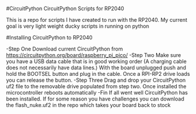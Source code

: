 #CircuitPython
CircuitPython Scripts for RP2040

This is a repo for scripts I have created to run with the RP2040. My current goal is very light weight ducky scripts in running on python

#Installing CircuitPython to RP2040

-Step One
	Download current CircuitPython from https://circuitpython.org/board/raspberry_pi_pico/
-Step Two
	Make sure you have a USB data cable that is in good working order (A charging cable does not necessarily have data lines.)
	With the board unplugged push and hold the BOOTSEL button and plug in the cable. Once a RPI-RP2 drive loads you can release the button.
-Step Three
	Drag and drop your CircuitPython uf2 file to the removable drive populated from step two. Once installed the microcontroller reboots automatically
-Fin
	If all went well CircuitPython has been installed. If for some reason you have challenges you can download the flash_nuke.uf2 in the repo which takes your board back to stock
	
